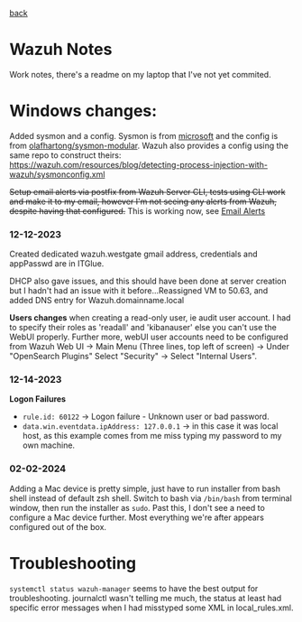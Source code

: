 [back](./README.md)

# Wazuh Notes

Work notes, there's a readme on my laptop that I've not yet commited. 

# Windows changes: 

Added sysmon and a config. Sysmon is from [microsoft](https://learn.microsoft.com/en-us/sysinternals/downloads/sysmon) and the config is from [olafhartong/sysmon-modular](https://github.com/olafhartong/sysmon-modular). Wazuh also provides a config using the same repo to construct theirs: https://wazuh.com/resources/blog/detecting-process-injection-with-wazuh/sysmonconfig.xml

~~Setup email alerts via postfix from Wazuh Server CLI, tests using CLI work and make it to my email, however I'm not seeing any alerts from Wazuh, despite having that configured.~~ This is working now, see [Email Alerts](./Email_Alerts.md)

### 12-12-2023

Created dedicated wazuh.westgate gmail address, credentials and appPasswd are in ITGlue. 

DHCP also gave issues, and this should have been done at server creation but I hadn't had an issue with it before...Reassigned VM to 50.63, and added DNS entry for Wazuh.domainname.local

**Users changes** when creating a read-only user, ie audit user account. I had to specify their roles as 'readall' and 'kibanauser' else you can't use the WebUI properly. Further more, webUI user accounts need to be configured from Wazuh Web UI -> Main Menu (Three lines, top left of screen) -> Under "OpenSearch Plugins" Select "Security" -> Select "Internal Users". 

### 12-14-2023

**Logon Failures**  
- `rule.id: 60122` -> Logon failure - Unknown user or bad password.  
- `data.win.eventdata.ipAddress: 127.0.0.1` -> in this case it was local host, as this example comes from me miss typing my password to my own machine.  

### 02-02-2024

Adding a Mac device is pretty simple, just have to run installer from bash shell instead of default zsh shell. Switch to bash via `/bin/bash` from terminal window, then run the installer as `sudo`. Past this, I don't see a need to configure a Mac device further. Most everything we're after appears configured out of the box. 

# Troubleshooting

`systemctl status wazuh-manager` seems to have the best output for troubleshooting. journalctl wasn't telling me much, the status at least had specific error messages when I had misstyped some XML in local_rules.xml. 

